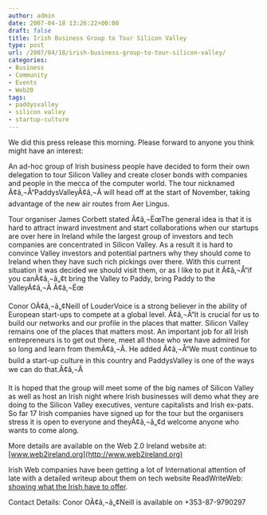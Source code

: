 ```yaml
---
author: admin
date: 2007-04-18 13:26:22+00:00
draft: false
title: Irish Business Group to Tour Silicon Valley
type: post
url: /2007/04/18/irish-business-group-to-tour-silicon-valley/
categories:
- Business
- Community
- Events
- Web20
tags:
- paddysvalley
- silicon valley
- startup-culture
---
```


We did this press release this morning. Please forward to anyone you think might have an interest:

An ad-hoc group of Irish business people have decided to form their own delegation to tour Silicon Valley and create closer bonds with companies and people in the mecca of the computer world. The tour nicknamed Ã¢â‚¬Å“PaddysValleyÃ¢â‚¬Â will head off at the start of November, taking advantage of the new air routes from Aer Lingus.

Tour organiser James Corbett stated Ã¢â‚¬ËœThe general idea is that it is hard to attract inward investment and start collaborations when our startups are over here in Ireland while the largest group of investors and tech companies are concentrated in Silicon Valley. As a result it is hard to convince Valley investors and potential partners why they
should come to Ireland when they have such rich pickings over there. With this current situation it was decided we should visit them, or as I like to put it Ã¢â‚¬Å“if you canÃ¢â‚¬â„¢t bring the Valley to Paddy, bring Paddy to the ValleyÃ¢â‚¬Â Ã¢â‚¬Ëœ

Conor OÃ¢â‚¬â„¢Neill of LouderVoice is a strong believer in the ability of European start-ups to compete at a global level. Ã¢â‚¬Å“It is crucial for us to build our networks and our profile in the places that matter. Silicon Valley remains one of the places that matters most. An important job for all Irish entrepreneurs is to get out there, meet all those who we have admired for so long and learn from themÃ¢â‚¬Â. He added Ã¢â‚¬Å“We must continue to build a start-up culture in this country and PaddysValley is one of the ways we can do that.Ã¢â‚¬Â

It is hoped that the group will meet some of the big names of Silicon Valley as well as host an Irish night where Irish businesses will demo what they are doing to the Silicon Valley executives, venture capitalists and Irish ex-pats. So far 17 Irish companies have signed up for the tour but the organisers stress it is open to everyone and theyÃ¢â‚¬â„¢d welcome anyone who wants to come along.

More details are available on the Web 2.0 Ireland website at: [www.web2ireland.org](http://www.web2ireland.org)

Irish Web companies have been getting a lot of International attention of late with a detailed writeup about them on tech website ReadWriteWeb: [showing what the Irish have to offer](http://www.readwriteweb.com/archives/top_irish_web_apps.php).

Contact Details: Conor OÃ¢â‚¬â„¢Neill is available on +353-87-9790297
